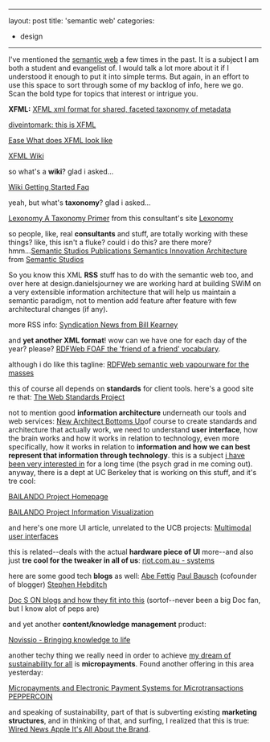 ---
layout: post
title: 'semantic web'
categories:
 - design
 ---

I've mentioned the <a href="http://www.w3c.org/2001/sw/">semantic web</a> a
few times in the past. It is a subject I am both a student and evangelist
of. I would talk a lot more about it if I understood it enough to put it into
simple terms. But again, in an effort to use this space to sort
through some of my backlog of info, here we go. Scan the bold type for topics that
interest or intrigue you.

<b>XFML:</b> <a href ='http://xfml.org/'>XFML xml format for shared, faceted taxonomy of metadata</a>

<a href="http://diveintomark.org/archives/2002/12/03.html#this_is_xfml">diveintomark: this is XFML</a>

<a href ='http://poorbuthappy.com/ease/000506.html'>Ease What does XFML look like</a>

<a href ='http://xfml.net/'>XFML Wiki</a> 

so what's a <b>wiki</b>? glad i asked...

<a href ='http://c2.com/cgi/wiki?WikiGettingStartedFaq'>Wiki Getting Started Faq</a>

yeah, but what's <b>taxonomy</b>? glad i asked...

<a href ='http://www.lexonomy.com/publications/aTaxonomyPrimer.html'>Lexonomy  A Taxonomy Primer</a> from this consultant's site <a href ='http://www.lexonomy.com/'>Lexonomy</a>

so people, like, real <b>consultants</b> and stuff, are totally working with these
things? like, this isn't a fluke? could i do this? are there more? hmm...<a href ='http://semanticstudios.com/publications/semantics/000005.php'>Semantic Studios  Publications  Semantics  Innovation Architecture</a> from <a href ='http://semanticstudios.com/'>Semantic Studios</a> 

So you know this XML <b>RSS</b> stuff has to do with the semantic web too, and over
here at design.danielsjourney we are working hard at building SWiM
on a very extensible information architecture that will help us maintain a
semantic paradigm, not to mention add feature after feature with few
architectural changes (if any).

more RSS info: <a href ='http://www.syndic8.com/~wkearney/blogs/syndic8/'>Syndication News from Bill Kearney</a>

and <b>yet another XML format</b>! wow can we have one for each day of the year?
please? <a href ='http://xmlns.com/foaf/0.1/'>RDFWeb FOAF the 'friend of a friend' vocabulary</a>.

although i do like this tagline: <a href ='http://rdfweb.org/'>RDFWeb semantic web vapourware for the masses</a>

this of course all depends on <b>standards</b> for client tools. here's a
good site re that: <a href ='http://www.webstandards.org/'>The Web Standards Project</a>

not to mention good <b>information architecture</b> underneath our tools and
web services: <a href ='http://www.newarchitectmag.com/documents/s=2452/na1202b/index.html'>New Architect Bottoms Up</a>of course to create standards and architecture that actually work, we need to understand <b>user
interface</b>, how the brain works and how it works in relation to technology,
even more specifically, how it works in relation to <b>information and how we
can best represent that information through technology</b>. this is a subject <a href="http://nonlinear.blogspot.com/">i
have been very interested in</a> for a long time (the psych grad in me coming
out). anyway, there is a dept at UC Berkeley that is working on this stuff, and
it's tre cool:

<a href ='http://bailando.sims.berkeley.edu/index.html'>BAILANDO Project Homepage</a>

<a href ='http://bailando.sims.berkeley.edu/infovis.html'>BAILANDO Project Information Visualization</a>

and here's one more UI article, unrelated to the UCB projects: <a href ='http://www.infoworld.com/articles/op/xml/02/11/28/021128opwebserv.xml'>Multimodal user interfaces</a> 

this is related--deals with the actual <b>hardware piece of UI</b> more--and
also just <b>tre cool for the tweaker in all of us</b>: <a href ='http://riot.com.au/systems.php'>riot.com.au - systems</a> 

here are some good tech <b>blogs</b> as well:
<a href ='http://www.fettig.net/'>Abe Fettig</a>
<a href ='http://www.onfocus.com/'>Paul Bausch</a> (cofounder of blogger)
<a href ='http://www.hebditch.org/'>Stephen Hebditch</a>

<a href="http://www.linuxjournal.com/article.php?sid=6491&mode=thread&order=0">Doc
S ON blogs and how they fit into this</a> (sortof--never been a big Doc fan, but
I know alot of peps are)

and yet another <b>content/knowledge management</b> product:

<a href ='http://www.novissio.com/index.html'>Novissio - Bringing knowledge to life</a> 

another techy thing we really need in order to achieve <a href="http://integrationresearch.org">my dream of sustainability for all</a> is <b>micropayments</b>. Found another offering in this area yesterday:

<a href ='http://www.peppercoin.com/'>Micropayments and Electronic Payment Systems for Microtransactions PEPPERCOIN</a>

and speaking of sustainability, part of that is subverting existing
<b> marketing structures</b>, and in thinking of that, and surfing, I realized that this is true: <a href ='http://www.wired.com/news/mac/0,2125,56677,00.html'>Wired News Apple It's All About the Brand</a>.




